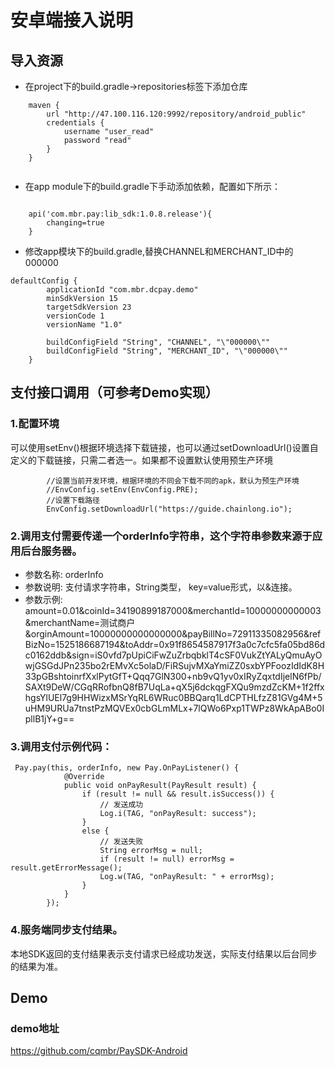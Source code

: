 # 安卓端接入说明

## 导入资源
-   在project下的build.gradle->repositories标签下添加仓库
```
    maven {
        url "http://47.100.116.120:9992/repository/android_public"
        credentials {
            username "user_read"
            password "read"
        }
    }
    
```
-	在app module下的build.gradle下手动添加依赖，配置如下所示：
```

    api('com.mbr.pay:lib_sdk:1.0.8.release'){
        changing=true
    }
```
-   修改app模块下的build.gradle,替换CHANNEL和MERCHANT_ID中的000000
```
defaultConfig {
        applicationId "com.mbr.dcpay.demo"
        minSdkVersion 15
        targetSdkVersion 23
        versionCode 1
        versionName "1.0"

        buildConfigField "String", "CHANNEL", "\"000000\""
        buildConfigField "String", "MERCHANT_ID", "\"000000\""
    }
```
## 支付接口调用（可参考Demo实现）
###  1.配置环境
可以使用setEnv()根据环境选择下载链接，也可以通过setDownloadUrl()设置自定义的下载链接，只需二者选一。如果都不设置默认使用预生产环境
```
        //设置当前开发环境，根据环境的不同会下载不同的apk，默认为预生产环境
        //EnvConfig.setEnv(EnvConfig.PRE);
        //设置下载路径
        EnvConfig.setDownloadUrl("https://guide.chainlong.io");
```
###  2.调用支付需要传递一个orderInfo字符串，这个字符串参数来源于应用后台服务器。
*   参数名称:   orderInfo
*   参数说明:   支付请求字符串，String类型， key=value形式，以&连接。
*   参数示例:   amount=0.01&coinId=34190899187000&merchantId=10000000000003&merchantName=测试商户&orginAmount=10000000000000000&payBillNo=72911335082956&refBizNo=1525186687194&toAddr=0x91f8654587917f3a0c7cfc5fa05bd86dc0162ddb&sign=iS0vfd7pUpiCiFwZuZrbqbklT4cSF0VukZtYALyQmuAyOwjGSGdJPn235bo2rEMvXc5olaD/FiRSujvMXaYmiZZ0sxbYPFoozIdIdK8H33pGBshtoinrfXxlPytGfT+Qqq7GlN300+nb9vQ1yv0xIRyZqxtdIjelN6fPb/SAXt9DeW/CGqRRofbnQ8fB7UqLa+qX5j6dckqgFXQu9mzdZcKM+1f2ffxhgsYlUEl7g9HHWizxMSrYqRL6WRuc0BBQarq1LdCPTHLfzZ81GVg4M+5uHM9URUa7tnstPzMQVEx0cbGLmMLx+7lQWo6Pxp1TWPz8WkApABo0IpllB1jY+g==
###  3.调用支付示例代码：
```
 Pay.pay(this, orderInfo, new Pay.OnPayListener() {
            @Override
            public void onPayResult(PayResult result) {
                if (result != null && result.isSuccess()) {
                    // 发送成功
                    Log.i(TAG, "onPayResult: success");
                }
                else {
                    // 发送失败
                    String errorMsg = null;
                    if (result != null) errorMsg = result.getErrorMessage();
                    Log.w(TAG, "onPayResult: " + errorMsg);
                }
            }
        });
```
### 4.服务端同步支付结果。
本地SDK返回的支付结果表示支付请求已经成功发送，实际支付结果以后台同步的结果为准。
##  Demo
### demo地址
https://github.com/cqmbr/PaySDK-Android

